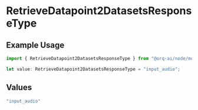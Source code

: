 # RetrieveDatapoint2DatasetsResponseType

## Example Usage

```typescript
import { RetrieveDatapoint2DatasetsResponseType } from "@orq-ai/node/models/operations";

let value: RetrieveDatapoint2DatasetsResponseType = "input_audio";
```

## Values

```typescript
"input_audio"
```